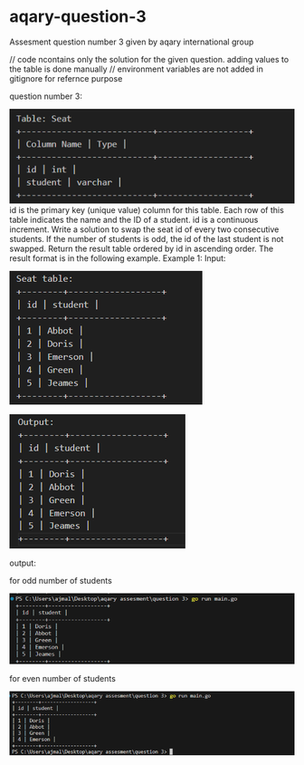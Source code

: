 # aqary-question-3
Assesment question number 3 given by aqary international group

// code ncontains only the solution for the given question. adding values to the table is done manually
// environment variables are not added in gitignore for refernce purpose

question number 3:

![alt text](image-2.png)
id is the primary key (unique value) column for this table.
Each row of this table indicates the name and the ID of a student.
id is a continuous increment.
Write a solution to swap the seat id of every two consecutive students. If the number of students is odd, the id of the last student is not swapped.
Return the result table ordered by id in ascending order.
The result format is in the following example.
Example 1:
Input:

![alt text](image-3.png)

![alt text](image-4.png)


output:

for odd number of students

![alt text](image.png)

for even number of students

![alt text](image-1.png)
